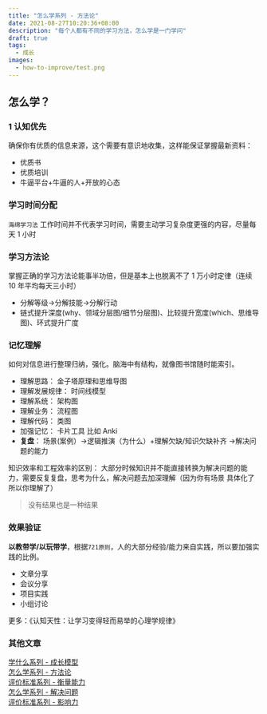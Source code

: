 ```yaml
---
title: "怎么学系列 - 方法论"
date: 2021-08-27T10:20:36+08:00
description: "每个人都有不同的学习方法，怎么学是一门学问"
draft: true
tags:
  - 成长
images:
  - how-to-improve/test.png
---
```


## 怎么学？

### 1 认知优先

确保你有优质的信息来源，这个需要有意识地收集，这样能保证掌握最新资料：

- 优质书
- 优质培训
- 牛逼平台+牛逼的人+开放的心态

### 学习时间分配

`海绵学习法` 工作时间并不代表学习时间，需要主动学习复杂度更强的内容，尽量每天 1 小时

### 学习方法论

掌握正确的学习方法论能事半功倍，但是基本上也脱离不了 1 万小时定律（连续 10 年平均每天三小时）

- 分解等级->分解技能->分解行动
- 链式提升深度(why、领域分层图/细节分层图)、比较提升宽度(which、思维导图)、环式提升广度

### 记忆理解

如何对信息进行整理归纳，强化。脑海中有结构，就像图书馆随时能索引。

- 理解思路： 金子塔原理和思维导图
- 理解发展规律： 时间线模型
- 理解系统： 架构图
- 理解业务： 流程图
- 理解代码： 类图
- 加强记忆： 卡片工具 比如 Anki
- **复盘**： 场景(案例）->逻辑推演（为什么）+理解欠缺/知识欠缺补齐 ->解决问题的能力

知识效率和工程效率的区别： 大部分时候知识并不能直接转换为解决问题的能力，需要反复复盘，思考为什么，解决问题去加深理解（因为你有场景 具体化了 所以你理解了）

> 没有结果也是一种结果

### 效果验证

**以教带学/以玩带学**，根据`721原则`，人的大部分经验/能力来自实践，所以要加强实践的比例。

- 文章分享
- 会议分享
- 项目实践
- 小组讨论

更多：《认知天性：让学习变得轻而易举的心理学规律》

### 其他文章

[学什么系列 - 成长模型](../how-to-improve)  
[怎么学系列 - 方法论](../how-to-improve2)  
[评价标准系列 - 衡量能力](../how-to-improve3)  
[怎么学系列 - 解决问题](../how-to-improve4)  
[评价标准系列 - 影响力](../how-to-improve5)
